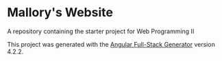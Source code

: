 # Mallory's Website
A repository containing the starter project for Web Programming II

This project was generated with the [Angular Full-Stack Generator](https://github.com/DaftMonk/generator-angular-fullstack) version 4.2.2.
